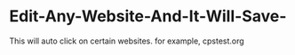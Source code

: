 # Edit-Any-Website-And-It-Will-Save-
This will auto click on certain websites. for example, cpstest.org
